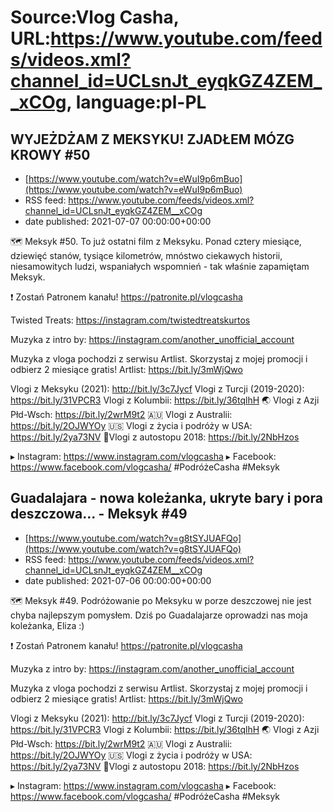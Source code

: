 # Source:Vlog Casha, URL:https://www.youtube.com/feeds/videos.xml?channel_id=UCLsnJt_eyqkGZ4ZEM__xCOg, language:pl-PL

## WYJEŻDŻAM Z MEKSYKU! ZJADŁEM MÓZG KROWY #50
 - [https://www.youtube.com/watch?v=eWuI9p6mBuo](https://www.youtube.com/watch?v=eWuI9p6mBuo)
 - RSS feed: https://www.youtube.com/feeds/videos.xml?channel_id=UCLsnJt_eyqkGZ4ZEM__xCOg
 - date published: 2021-07-07 00:00:00+00:00

🗺️ Meksyk #50. To już ostatni film z Meksyku. Ponad cztery miesiące, dziewięć stanów, tysiące kilometrów, mnóstwo ciekawych historii, niesamowitych ludzi, wspaniałych wspomnień - tak właśnie zapamiętam Meksyk.

❗ Zostań Patronem kanału!
https://patronite.pl/vlogcasha

Twisted Treats: https://instagram.com/twistedtreatskurtos

Muzyka z intro by: https://instagram.com/another_unofficial_account

Muzyka z vloga pochodzi z serwisu Artlist. Skorzystaj z mojej promocji i odbierz 2 miesiące gratis!
Artlist: https://bit.ly/3mWjQwo

Vlogi z Meksyku (2021): http://bit.ly/3c7Jycf
Vlogi z Turcji (2019-2020): https://bit.ly/31VPCR3
Vlogi z Kolumbii: https://bit.ly/36tqlhH
🌏 Vlogi z Azji Płd-Wsch: https://bit.ly/2wrM9t2
🇦🇺 Vlogi z Australii: https://bit.ly/2OJWYOy
🇺🇸 Vlogi z życia i podróży w USA: https://bit.ly/2ya73NV
🚙Vlogi z autostopu 2018: https://bit.ly/2NbHzos

▸ Instagram: https://www.instagram.com/vlogcasha
▸ Facebook: https://www.facebook.com/vlogcasha/
#PodróżeCasha #Meksyk

## Guadalajara - nowa koleżanka, ukryte bary i pora deszczowa... - Meksyk #49
 - [https://www.youtube.com/watch?v=g8tSYJUAFQo](https://www.youtube.com/watch?v=g8tSYJUAFQo)
 - RSS feed: https://www.youtube.com/feeds/videos.xml?channel_id=UCLsnJt_eyqkGZ4ZEM__xCOg
 - date published: 2021-07-06 00:00:00+00:00

🗺️ Meksyk #49. Podróżowanie po Meksyku w porze deszczowej nie jest chyba najlepszym pomysłem. Dziś po Guadalajarze oprowadzi nas moja koleżanka, Eliza :)

❗ Zostań Patronem kanału!
https://patronite.pl/vlogcasha

Muzyka z intro by: https://instagram.com/another_unofficial_account

Muzyka z vloga pochodzi z serwisu Artlist. Skorzystaj z mojej promocji i odbierz 2 miesiące gratis!
Artlist: https://bit.ly/3mWjQwo

Vlogi z Meksyku (2021): http://bit.ly/3c7Jycf
Vlogi z Turcji (2019-2020): https://bit.ly/31VPCR3
Vlogi z Kolumbii: https://bit.ly/36tqlhH
🌏 Vlogi z Azji Płd-Wsch: https://bit.ly/2wrM9t2
🇦🇺 Vlogi z Australii: https://bit.ly/2OJWYOy
🇺🇸 Vlogi z życia i podróży w USA: https://bit.ly/2ya73NV
🚙Vlogi z autostopu 2018: https://bit.ly/2NbHzos

▸ Instagram: https://www.instagram.com/vlogcasha
▸ Facebook: https://www.facebook.com/vlogcasha/
#PodróżeCasha #Meksyk

